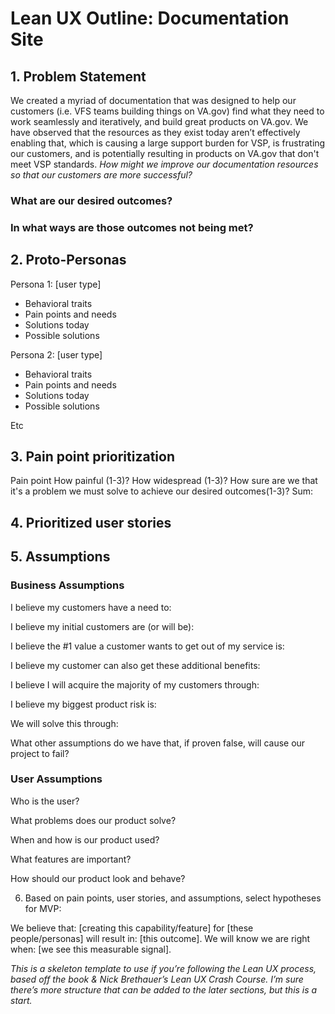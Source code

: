 # Lean UX Outline: Documentation Site

## 1. Problem Statement

We created a myriad of documentation that was designed to help our customers (i.e. VFS teams building things on VA.gov) find what they need to work seamlessly and iteratively, and build great products on VA.gov. We have observed that the resources as they exist today aren’t effectively enabling that, which is causing a large support burden for VSP, is frustrating our customers, and is potentially resulting in products on VA.gov that don't meet VSP standards. *How might we improve our documentation resources so that our customers are more successful?*


### What are our desired outcomes?

### In what ways are those outcomes not being met?

## 2. Proto-Personas

Persona 1: [user type]
- Behavioral traits
- Pain points and needs
- Solutions today
- Possible solutions

Persona 2: [user type]
- Behavioral traits
- Pain points and needs
- Solutions today
- Possible solutions

Etc

## 3. Pain point prioritization

Pain point
How painful (1-3)?
How widespread (1-3)?
How sure are we that it's a problem we must solve to achieve our desired outcomes(1-3)?
Sum: 

## 4. Prioritized user stories


## 5. Assumptions

### Business Assumptions

I believe my customers have a need to:
 
I believe my initial customers are (or will be):
 
I believe the #1 value a customer wants to get out of my service is:

I believe my customer can also get these additional benefits:

I believe I will acquire the majority of my customers through:

I believe my biggest product risk is:

We will solve this through:

What other assumptions do we have that, if proven false, will cause our project to fail?

### User Assumptions

Who is the user?

What problems does our product solve?

When and how is our product used?

What features are important?

How should our product look and behave?

6. Based on pain points, user stories, and assumptions, select hypotheses for MVP:

We believe that: [creating this capability/feature] for [these people/personas] will result in: [this outcome]. We will know we are right when: [we see this measurable signal].

_This is a skeleton template to use if you’re following the Lean UX process, based off the book & Nick Brethauer’s Lean UX Crash Course. I’m sure there’s more structure that can be added to the later sections, but this is a start._
